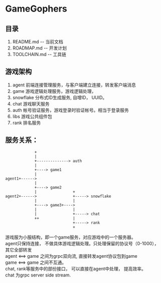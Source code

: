 # GameGophers
## 目录
1. README.md -- 当前文档
2. ROADMAP.md -- 开发计划
3. TOOLCHAIN.md -- 工具链
## 游戏架构
1. agent 前端连接管理服务，与客户端建立连接，转发客户端消息     
2. game 游戏逻辑处理服务，游戏逻辑处理，     
3. snowflake 分布式ID生成服务, 自增ID， UUID。      
4. chat 游戏聊天服务      
5. auth 帐号验证服务，游戏登录时验证帐号。相当于登录服务     
6. libs 游戏公共组件包       
7. rank 排名服务     

## 服务关系： 

                 +
                 |
                 +--------------> auth
                 |
                 +----> game1
                 |
    agent1+------>
                 |
                 +----> game2
                 |                +
    agent2+------>                +-----> snowflake
                 |                |
                 +----> game3+---->
                 |                |
                 |                +-----> chat
                 ++               |
                                  +-----> rank
                                  +        
游戏服为小服结构，即一个game服务，对应游戏中的一个服务器。       
agent只保持连接， 不做具体游戏逻辑处理。只处理保留的协议号（0-1000）， 其它全部转发         
agent <==> game  之间为grpc双向流, 直接转发agent协议包到game       
game <==> game 之间不互通。       
chat, rank等服务中的部份接口， 可以直接在agent中处理， 提高效率。        
chat 为grpc server side stream.        
